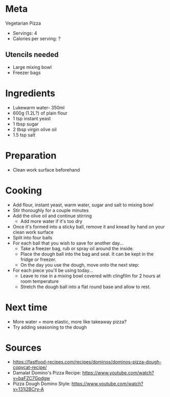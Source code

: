 Meta
====

Vegetarian Pizza

* Servings: 4
* Calories per serving: ?

Utencils needed
---------------

* Large mixing bowl
* Freezer bags

Ingredients
===========

* Lukewarm water- 350ml
* 600g (1.2L?) of plain flour
* 1 tsp instant yeast
* 1 tbsp sugar
* 2 tbsp virgin olive oil
* 1.5 tsp salt

Preparation
===========

* Clean work surface beforehand

Cooking
=======

* Add flour, instant yeast, warm water, sugar and salt to mixing bowl
* Stir thoroughly for a couple minutes
* Add the olive oil and continue stirring
  * Add more water if it's too dry
* Once it's formed into a sticky ball, remove it and knead by hand on your clean work surface
* Split into four balls
* For each ball that you wish to save for another day...
  * Take a freezer bag, rub or spray oil around the inside.
  * Place the dough ball into the bag and seal. It can be kept in the fridge or freezer.
  * On the day you use the dough, move onto the next step:
* For each piece you'll be using today...
  * Leave to rise in a mixing bowl covered with clingfilm for 2 hours at room temperature
  * Stretch the dough ball into a flat round base and allow to rest.

Next time
=========

* More water = more elastic, more like takeaway pizza?
* Try adding seasoning to the dough

Sources
=======

* https://fastfood-recipes.com/recipes/dominos/dominos-pizza-dough-copycat-recipe/
* Damalat Domino's Pizza Recipe: https://www.youtube.com/watch?v=baFZC7Gpdgw
* Pizza Dough Domino Style: https://www.youtube.com/watch?v=131j2BCry-A